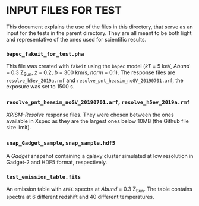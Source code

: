 # INPUT FILES FOR TEST

This document explains the use of the files in this directory, that serve as an input for the tests in the parent 
directory. They are all meant to be both light and representative of the ones used for scientific results.

### `bapec_fakeit_for_test.pha`  
This file was created with `fakeit` using the `bapec` model (*kT* = 5 keV, *Abund* = 0.3 Z<sub>Sun</sub>, *z* = 0.2, 
*b* = 300 km/s, *norm* = 0.1). The response files are `resolve_h5ev_2019a.rmf` and 
`resolve_pnt_heasim_noGV_20190701.arf`, the exposure was set to 
1500 s.  

### `resolve_pnt_heasim_noGV_20190701.arf`, `resolve_h5ev_2019a.rmf`  
*XRISM-Resolve* response files. They were chosen between the ones available in Xspec as they are the largest ones below 10MB
(the Github file size limit).  

### `snap_Gadget_sample`, `snap_sample.hdf5`
A *Gadget* snapshot containing a galaxy cluster simulated at low resolution in Gadget-2 and HDF5 format, 
respectively.  

### `test_emission_table.fits`
An emission table with `APEC` spectra at *Abund* = 0.3 Z<sub>Sun</sub>. The table contains spectra at 6 different 
redshift and 40 different temperatures.
